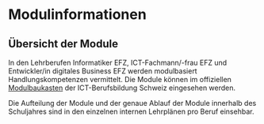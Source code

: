 # Modulinformationen


## Übersicht der Module

In den Lehrberufen Informatiker EFZ, ICT-Fachmann/-frau EFZ und Entwickler/in digitales Business EFZ werden modulbasiert Handlungskompetenzen vermittelt. Die Module können im offiziellen [Modulbaukasten](https://www.modulbaukasten.ch) der ICT-Berufsbildung Schweiz eingesehen werden. 

Die Aufteilung der Module und der genaue Ablauf der Module innerhalb des Schuljahres sind in den einzelnen internen Lehrplänen pro Beruf einsehbar.


